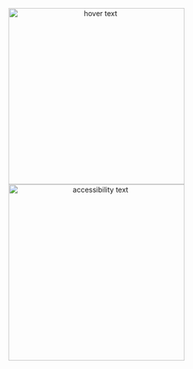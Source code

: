 <p align="center">
  <img src="https://notabug.org/Gibsol/i3wm-config/src/master/i3wm.jpg" width="350" title="hover text">
  <img src="https://notabug.org/Gibsol/i3wm-config/src/master/i3wm.jpg" width="350" alt="accessibility text">
</p>
